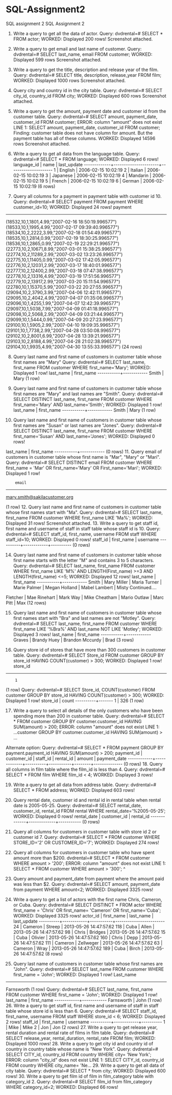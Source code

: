 # SQL-Assignment2
SQL assignment 2 
SQL Assignment 2

1. Write a query to get all the data of actor.
Query: dvdrental=# SELECT * FROM actor;
WORKED: Displayed 200 rows!
Screenshot attached.

2. Write a query to get email and last name of customer.
Query: dvdrental=# SELECT last_name, email FROM customer;
WORKED: Displayed 599 rows
Screenshot attached.
3. Write a query to get the title, description and release year of the film.
Query: dvdrental=# SELECT title, description, release_year FROM film; 
WORKED: Displayed 1000 rows
Screenshot attached. 

4. Query city and country id in the city table.
Query: dvdrental=# SELECT city_id, country_id FROM city;
WORKED: Displayed 600 rows
Screenshot attached. 

5. Write a query to get the amount, payment date and customer id from the customer table.
Query: dvdrental=# SELECT amount, payment_date, customer_id FROM customer;
ERROR:  column "amount" does not exist
LINE 1: SELECT amount, payment_date, customer_id FROM customer;
Finding: customer table does not have column for amount. But the payment table has all of these columns. 
WORKED: Displayed 14596 rows
Screenshot attached. 

6. Write a query to get all data from the language table.
Query: dvdrental=# SELECT * FROM language;
WORKED: Displayed 6 rows!
 language_id |         name         |     last_update
-------------+----------------------+---------------------
           1 | English              | 2006-02-15 10:02:19
           2 | Italian              | 2006-02-15 10:02:19
           3 | Japanese             | 2006-02-15 10:02:19
           4 | Mandarin             | 2006-02-15 10:02:19
           5 | French               | 2006-02-15 10:02:19
           6 | German               | 2006-02-15 10:02:19
(6 rows)

7. Query all columns for a payment in payment table with customer id 10.
Query: dvdrental=# SELECT payment FROM payment WHERE customer_id=10;
WORKED: Displayed 24 rows!
                       payment
------------------------------------------------------
(18532,10,1,1801,4.99,"2007-02-16 18:50:19.996577")
(18533,10,1,1995,4.99,"2007-02-17 09:39:40.996577")
(18534,10,2,2222,3.99,"2007-02-18 01:54:49.996577")
(18535,10,1,2814,0.99,"2007-02-19 18:30:25.996577")
(18536,10,1,2865,0.99,"2007-02-19 22:29:21.996577")
(22773,10,2,10671,8.99,"2007-03-01 15:38:25.996577")
(22774,10,2,11289,2.99,"2007-03-02 13:23:26.996577")
(22775,10,1,11405,0.99,"2007-03-02 17:42:05.996577")
(22776,10,2,12031,2.99,"2007-03-17 18:40:01.996577")
(22777,10,2,12400,2.99,"2007-03-18 07:47:38.996577")
(22778,10,2,13316,4.99,"2007-03-19 17:51:56.996577")
(22779,10,2,13917,2.99,"2007-03-20 15:11:54.996577")
(22780,10,1,15370,5.99,"2007-03-22 20:27:55.996577")
(29094,10,2,3790,3.99,"2007-04-06 12:42:11.996577")
(29095,10,2,4042,4.99,"2007-04-07 01:35:06.996577")
(29096,10,1,4255,1.99,"2007-04-07 12:42:39.996577")
(29097,10,1,5038,7.99,"2007-04-09 01:41:18.996577")
(29098,10,2,5068,2.99,"2007-04-09 03:21:44.996577")
(29099,10,1,5444,0.99,"2007-04-09 20:27:23.996577")
(29100,10,1,5905,2.99,"2007-04-10 19:09:35.996577")
(29101,10,1,7738,2.99,"2007-04-28 03:50:08.996577")
(29102,10,2,8001,6.99,"2007-04-28 13:39:21.996577")
(29103,10,2,8188,4.99,"2007-04-28 21:02:38.996577")
(29104,10,1,9935,4.99,"2007-04-30 13:55:33.996577")
(24 rows)



8. Query last name and first name of customers in customer table whose first names are "Mary"
Query: dvdrental=# SELECT last_name, first_name FROM customer WHERE first_name=’Mary’;
WORKED: Displayed 1 row!
   last_name | first_name
-----------+------------
 Smith     | Mary
(1 row)

9. Query last name and first name of customers in customer table whose first names are "Mary" and last names are "Smith".
Query: dvdrental=# SELECT DISTINCT last_name, first_name FROM customer WHERE first_name='Mary' AND last_name='Smith';
WORKED: Displayed 1 row!
 last_name | first_name
-----------+------------
 Smith     | Mary
(1 row)
10. Query last name and first name of customers in customer table whose first names are "Susan" or last names are "Jones".
Query: dvdrental=# SELECT DISTINCT last_name, first_name FROM customer WHERE first_name='Susan' AND last_name='Jones';
WORKED: Displayed 0 rows!

last_name | first_name
-----------+------------
(0 rows)
11. Query email of customers in customer table whose first name is "Mar", "Mary" or "Mari".
Query: dvdrental=# SELECT DISTINCT email FROM customer WHERE first_name = 'Mar' OR first_name='Mary' OR First_name='Mari';
WORKED: Displayed 1 row!

          

		email
-------------------------------
mary.smith@sakilacustomer.org

(1 row)
12. Query last name and first name of customers in customer table whose first names start with "Ma".
Query: dvdrental=# SELECT last_name, first_name FROM customer WHERE first_name LIKE 'Ma%';
WORKED: Displayed 31 rows!
Screenshot attached.
13. Write a query to get staff id, first name and username of staff in staff table whose staff id is 10.
Query: dvdrental=# SELECT staff_id, first_name, username FROM staff WHERE staff_id=10;
WORKED: Displayed 0 rows!
 staff_id | first_name | username
----------+------------+----------
(0 rows)

14. Query last name and first name of customers in customer table whose first name starts with the letter "M" and contains 3 to 5 characters.
Query: dvdrental=# SELECT last_name, first_name FROM customer WHERE first_name LIKE 'M%' AND LENGTH(First_name) >=3 AND LENGTH(first_name) <=5;
WORKED: Displayed 12 rows!
 last_name | first_name
-----------+------------
 Smith     | Mary
 Miller    | Maria
 Turner    | Marie
 Palmer    | Megan
 Holland   | Mabel
 Lambert   | Misty
Continued….

 Fletcher  | Mae 
 Rinehart  | Mark
 Way       | Mike
 Cheatham  | Mario
 Outlaw    | Marc
 Pitt      | Max
(12 rows)

15. Query last name and first name of customers in customer table whose first names start with "Bra" and last names are not "Motley".
Query: dvdrental=# SELECT last_name, first_name FROM customer WHERE first_name LIKE '%Bra%' AND last_name NOT LIKE 'Motley';
WORKED: Displayed 3 rows!
last_name | first_name
-----------+------------
 Graves    | Brandy
 Huey      | Brandon
 Mccurdy   | Brad
(3 rows)

16. Query store id of stores that have more than 300 customers in customer table.
Query: dvdrental=# SELECT Store_id FROM customer GROUP BY store_id HAVING COUNT(customer) > 300;
WORKED: Displayed 1 row!
 store_id
----------
        1
(1 row)
Query: dvdrental=# SELECT Store_id, COUNT(customer) FROM customer GROUP BY store_id HAVING COUNT(customer) > 300;
WORKED: Displayed 1 row!
 store_id | count
----------+-------
        1 |   326
(1 row)

17. Write a query to select all details of the only customers who have been spending more than 200 in customer table.
Query: dvdrental=# SELECT * FROM customer GROUP BY customer.customer_id HAVING SUM(amount) > 200;
ERROR:  column "amount" does not exist
LINE 1: ...customer GROUP BY customer.customer_id HAVING SUM(amount) > …

Alternate option:
Query: dvdrental=# SELECT * FROM payment GROUP BY payment.payment_id HAVING SUM(amount) > 200;
payment_id | customer_id | staff_id | rental_id | amount | payment_date
------------+-------------+----------+-----------+--------+--------------
(0 rows)
18. Query all columns in film table where the film_id is less than 4.
Query: dvdrental=# SELECT * FROM film WHERE film_id < 4;
WORKED: Displayed 3 rows!


19. Write a query to get all data from address table.
Query: dvdrental=# SELECT * FROM address;
WORKED: Displayed 603 rows!

20. Query rental date, customer id and rental id in rental table when rental date is 2005-05-25.
Query: dvdrental=# SELECT rental_date, customer_id, rental_id FROM rental WHERE rental_date=’%2005-05-25’; 
WORKED: Displayed 0 rows!
 rental_date | customer_id | rental_id
-------------+-------------+-----------
(0 rows)

21. Query all columns for customers in customer table with store id 2 or customer id 7. 
Query: dvdrental=# SELECT * FROM customer WHERE STORE_ID='2' OR CUSTOMER_ID='7';
WORKED: Displayed 274 rows!

22. Query all columns for customers in customer table who have spent amount more than $200.
dvdrental=# SELECT * FROM customer WHERE amount > '200';
ERROR:  column "amount" does not exist
LINE 1: SELECT * FROM customer WHERE amount > '300';
						 ^
23. Query amount and payment_date from payment where the amount paid was less than $2.
Query: dvdrental=# SELECT amount, payment_date from payment WHERE amount<2;
WORKED: Displayed 3325 rows!

24. Write a query to get a list of actors with the first name Chris, Cameron, or Cuba.
Query: dvdrental=# SELECT DISTINCT * FROM actor WHERE first_name = 'Chris' OR first_name= 'Cameron' OR first_name='Cuba';
WORKED: Displayed 3325 rows!
 actor_id | first_name | last_name |      last_update
----------+------------+-----------+------------------------
       24 | Cameron    | Streep    | 2013-05-26 14:47:57.62
      118 | Cuba       | Allen     | 2013-05-26 14:47:57.62
       98 | Chris      | Bridges   | 2013-05-26 14:47:57.62
       15 | Cuba       | Olivier   | 2013-05-26 14:47:57.62
      160 | Chris      | Depp      | 2013-05-26 14:47:57.62
      111 | Cameron    | Zellweger | 2013-05-26 14:47:57.62
       63 | Cameron    | Wray      | 2013-05-26 14:47:57.62
      189 | Cuba       | Birch     | 2013-05-26 14:47:57.62
(8 rows)
25. Query last name of customers in customer table whose first names are "John".
Query: dvdrental=# SELECT last_name FROM customer WHERE first_name = 'John';
WORKED: Displayed 1 row!
 Last_name
------------
 Farnsworth
(1 row)
Query: dvdrental=# SELECT last_name, first_name FROM customer WHERE first_name = 'John';
WORKED: Displayed 1 row!
 last_name  | first_name
------------+------------
 Farnsworth | John
(1 row)
26. Write a query to get staff id, first name and username of staff in staff table whose store id is less than 6.
Query: dvdrental=# SELECT staff_id, first_name, username FROM staff WHERE store_id < 6;
WORKED: Displayed 2 rows!
 staff_id | first_name | username
----------+------------+----------
        1 | Mike       | Mike
        2 | Jon        | Jon
(2 rows)
27. Write a query to get release year, rental duration and rental rate of films in film table.
Query: dvdrental=# SELECT release_year, rental_duration, rental_rate FROM film;
WORKED: Displayed 1000 rows!
28. Write a query to get city id and country id of country in country table whose name is "New York".
Query: dvdrental=# SELECT CITY_id, country_id FROM country WHERE city= 'New York';
ERROR:  column "city_id" does not exist
LINE 1: SELECT CITY_id, country_id FROM country WHERE city_name= 'Ne...
29. Write a query to get all data of city table.
Query: dvdrental=# SELECT * from city;
WORKED: Displayed 600 rows!
30. Write a query to get film id of film in film_category table with category_id 2.
Query: dvdrental=# SELECT film_id from film_category WHERE category_id=2;
WORKED: Displayed 66 rows!




